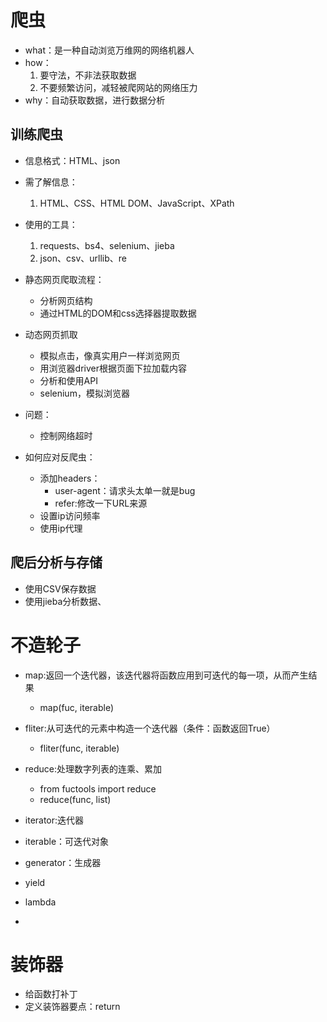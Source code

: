 # 爬虫

- what：是一种自动浏览万维网的网络机器人
- how：
  1. 要守法，不非法获取数据
  2. 不要频繁访问，减轻被爬网站的网络压力
- why：自动获取数据，进行数据分析

## 训练爬虫
- 信息格式：HTML、json
- 需了解信息：
    1. HTML、CSS、HTML DOM、JavaScript、XPath
- 使用的工具：
    1. requests、bs4、selenium、jieba
    2. json、csv、urllib、re

- 静态网页爬取流程：
  - 分析网页结构
  - 通过HTML的DOM和css选择器提取数据

- 动态网页抓取
  - 模拟点击，像真实用户一样浏览网页
  - 用浏览器driver根据页面下拉加载内容
  - 分析和使用API
  - selenium，模拟浏览器

- 问题：
  - 控制网络超时

- 如何应对反爬虫：
  - 添加headers：
    - user-agent：请求头太单一就是bug
    - refer:修改一下URL来源
  - 设置ip访问频率
  - 使用ip代理

## 爬后分析与存储
- 使用CSV保存数据
- 使用jieba分析数据、

# 不造轮子

- map:返回一个迭代器，该迭代器将函数应用到可迭代的每一项，从而产生结果
  - map(fuc, iterable)
- fliter:从可迭代的元素中构造一个迭代器（条件：函数返回True）
  - fliter(func, iterable)
- reduce:处理数字列表的连乘、累加
  - from fuctools import reduce
  - reduce(func, list)

- iterator:迭代器
- iterable：可迭代对象
- generator：生成器
- yield
- lambda
- 

# 装饰器
- 给函数打补丁
- 定义装饰器要点：return
    